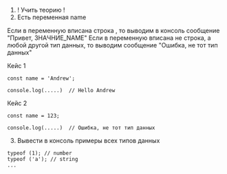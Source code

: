 1) ! Учить теорию !
2) Есть переменная name

Если в переменную вписана строка , то выводим в консоль сообщение "Привет, ЗНАЧНИЕ_NAME"
Если в переменную вписана не строка, а любой другой тип данных, то выводим сообщение "Ошибка, не тот тип данных"


Кейс 1

  ```
  const name = 'Andrew';
 
  console.log(.....)  // Hello Andrew 
  ```

Кейс 2

  ```
  const name = 123;
 
  console.log(.....)  // Ошибка, не тот тип данных
  ```

3) Вывести в консоль примеры всех типов данных

  ```
  typeof (1); // number
  typeof ('a'); // string
  ...
  
  ```